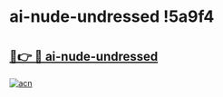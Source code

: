 # ai-nude-undressed !5a9f4

# <h2><a href="https://wlgjep.esa.edu.pl?title=ai-nude-undressed&ref=5a9f4">🔗👉 🔴 ai-nude-undressed</a></h2>

[![acn](https://github.com/user-attachments/assets/0f9c940e-d8b0-45ae-aac7-cd30a18b3e1c)](https://wlgjep.esa.edu.pl?title=ai-nude-undressed&ref=5a9f4)

